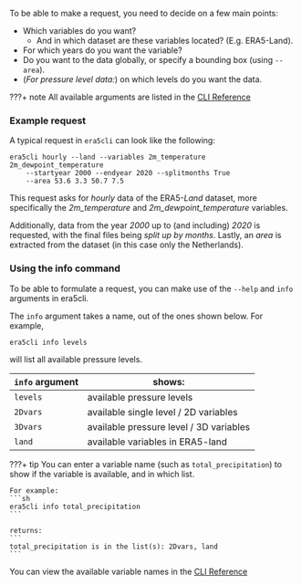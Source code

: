 To be able to make a request, you need to decide on a few main points:

- Which variables do you want?
    - And in which dataset are these variables located? (E.g. ERA5-Land).
- For which years do you want the variable?
- Do you want to the data globally, or specify a bounding box (using `--area`).
- (*For pressure level data:*) on which levels do you want the data.

???+ note
    All available arguments are listed in the [CLI Reference](reference/arguments.md)



### Example request

A typical request in `era5cli` can look like the following:

```
era5cli hourly --land --variables 2m_temperature 2m_dewpoint_temperature
    --startyear 2000 --endyear 2020 --splitmonths True
    --area 53.6 3.3 50.7 7.5
```

This request asks for *hourly* data of the ERA5-*Land* dataset, more specifically the *2m_temperature* and *2m_dewpoint_temperature* variables.

Additionally, data from the year *2000* up to (and including) *2020* is requested, with the final files being *split up by months*.
Lastly, an *area* is extracted from the dataset (in this case only the Netherlands).

### Using the info command

To be able to formulate a request, you can make use of the `--help` and `info`
arguments in era5cli.

The `info` argument takes a name, out of the ones shown below. For example,

```
era5cli info levels
```
will list all available pressure levels.

| `info` argument | shows: |
|-----------------|-------|
| `levels` | available pressure levels |
| `2Dvars` | available single level / 2D variables |
| `3Dvars` | available pressure level / 3D variables |
| `land` | available variables in ERA5-land |

???+ tip
    You can enter a variable name (such as `total_precipitation`) to show if the variable is available, and in which list.

    For example:
    ```sh
    era5cli info total_precipitation
    ```

    returns:
    ```
    total_precipitation is in the list(s): 2Dvars, land
    ```

You can view the available variable names in the [CLI Reference](reference/variables.md)
